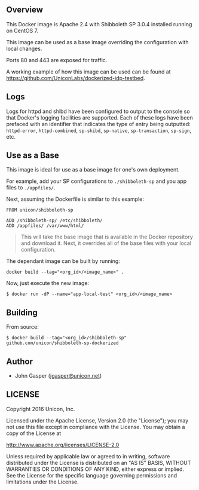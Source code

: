 ## Overview
This Docker image is Apache 2.4 with Shibboleth SP 3.0.4 installed running on CentOS 7.

This image can be used as a base image overriding the configuration with local changes.

Ports 80 and 443 are exposed for traffic.

A working example of how this image can be used can be found at https://github.com/UniconLabs/dockerized-idp-testbed.

## Logs
Logs for httpd and shibd have been configured to output to the console so that Docker's logging facilities are supported. Each of these logs have been prefaced with an identifier that indicates the type of entry being outputted: `httpd-error`, `httpd-combined`, `sp-shibd`, `sp-native`, `sp-transaction`, `sp-sign`, etc.

## Use as a Base
This image is ideal for use as a base image for one's own deployment. 

For example, add your SP configurations to `./shibboleth-sp` and you app files to `./appfiles/`.

Next, assuming the Dockerfile is similar to this example:

```
FROM unicon/shibboleth-sp

ADD /shibboleth-sp/ /etc/shibboleth/
ADD /appfiles/ /var/www/html/ 
```

> This will take the base image that is available in the Docker repository and download it. Next, it overrides all of the base files with your local configuration.

The dependant image can be built by running:

```
docker build --tag="<org_id>/<image_name>" .
```

Now, just execute the new image:

```
$ docker run -dP --name="app-local-test" <org_id>/<image_name> 
```

## Building

From source:

```
$ docker build --tag="<org_id>/shibboleth-sp" github.com/unicon/shibboleth-sp-dockerized
```

## Author

  * John Gasper (<jgasper@unicon.net>)


## LICENSE

Copyright 2016 Unicon, Inc.

Licensed under the Apache License, Version 2.0 (the "License");
you may not use this file except in compliance with the License.
You may obtain a copy of the License at

  http://www.apache.org/licenses/LICENSE-2.0

Unless required by applicable law or agreed to in writing, software
distributed under the License is distributed on an "AS IS" BASIS,
WITHOUT WARRANTIES OR CONDITIONS OF ANY KIND, either express or implied.
See the License for the specific language governing permissions and
limitations under the License.
